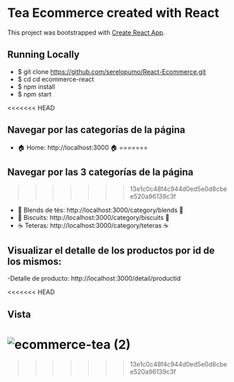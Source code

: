 # Tea Ecommerce created with React

This project was bootstrapped with [Create React App](https://github.com/facebook/create-react-app).

## Running Locally
- $ git clone https://github.com/serelopumo/React-Ecommerce.git
- $ cd cd ecommerce-react
- $ npm install
- $ npm start

<<<<<<< HEAD
## Navegar por las categorías de la página

- 🏠 Home: http://localhost:3000 🏠
=======
## Navegar por las 3 categorías de la página

>>>>>>> 13e1c0c48f4c944d0ed5e0d8cbee520a96139c3f
- 🍵 Blends de tés: http://localhost:3000/category/blends 🍵
- 🍪 Biscuits: http://localhost:3000/category/biscuits 🍪
- ☕ Teteras: http://localhost:3000/category/teteras ☕

## Visualizar el detalle de los productos por id de los mismos:

-Detalle de producto: http://localhost:3000/detail/productid

<<<<<<< HEAD
## Vista

![ecommerce-tea (2)](https://user-images.githubusercontent.com/100161377/183259699-ace178ec-b7e5-43b1-abc0-ad7bbb0698a7.gif)
=======
>>>>>>> 13e1c0c48f4c944d0ed5e0d8cbee520a96139c3f
